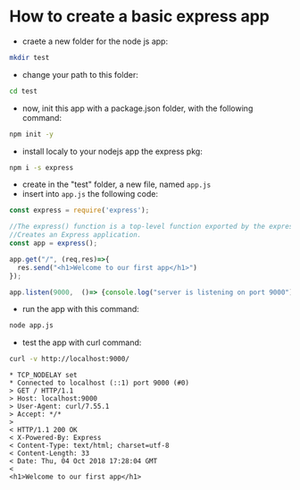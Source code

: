 # How to create a basic express app  
* craete a new folder for the node js app:
```bash
mkdir test
```

* change your path to this folder:
```bash
cd test
```

* now, init this app with a package.json folder, with the following command:
```bash
npm init -y
```

* install localy to your nodejs app the express pkg:
```bash
npm i -s express
```

* create in the "test" folder, a new file, named `app.js`
* insert into `app.js` the following code:
```javascript
const express = require('express');

//The express() function is a top-level function exported by the express module.
//Creates an Express application. 
const app = express();

app.get("/", (req,res)=>{
  res.send("<h1>Welcome to our first app</h1>")
});

app.listen(9000,  ()=> {console.log("server is listening on port 9000");});
```

* run the app with this command:
```bash
node app.js
```

* test the app with curl command:
```bash
curl -v http://localhost:9000/
```
```
* TCP_NODELAY set
* Connected to localhost (::1) port 9000 (#0)
> GET / HTTP/1.1
> Host: localhost:9000
> User-Agent: curl/7.55.1
> Accept: */*
>
< HTTP/1.1 200 OK
< X-Powered-By: Express
< Content-Type: text/html; charset=utf-8
< Content-Length: 33
< Date: Thu, 04 Oct 2018 17:28:04 GMT
<
<h1>Welcome to our first app</h1>
```
